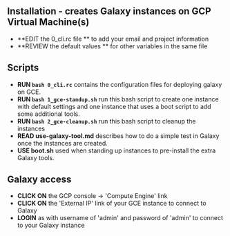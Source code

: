 ## Installation - creates Galaxy instances on GCP Virtual Machine(s)

* **EDIT the 0_cli.rc file ** to add your email and project information 
* **REVIEW the default values ** for other variables in the same file

## Scripts
* **RUN `bash 0_cli.rc`** contains the configuration files for deploying galaxy on GCE.
* **RUN `bash 1_gce-standup.sh`** run this bash script to create one instance with default settings and one instance that uses a boot script to add some additional tools.
* **RUN `bash 2_gce-cleanup.sh`** run this bash script to cleanup the instances
* **READ use-galaxy-tool.md** describes how to do a simple test in Galaxy once the instances are created.
* **USE boot.sh** used when standing up instances to pre-install the extra Galaxy tools. 

## Galaxy access
* **CLICK ON** the GCP console -> 'Compute Engine' link
* **CLICK ON** the 'External IP' link of your GCE instance to connect to Galaxy
* **LOGIN** as with username of 'admin' and password of 'admin' to connect to your Galaxy instance
